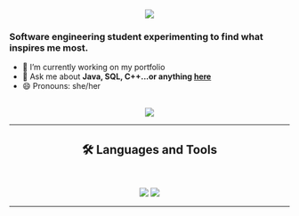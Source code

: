 <!--
**naiamartin/naiamartin** is a ✨ _special_ ✨ repository because its `README.md` (this file) appears on your GitHub profile.


Here are some ideas to get you started:

- 🔭 I’m currently working on ...
- 🌱 I’m currently learning ...
- 👯 I’m looking to collaborate on ...
- 🤔 I’m looking for help with ...
- 💬 Ask me about ...
- 📫 How to reach me: ...
- 😄 Pronouns: ...
- ⚡ Fun fact: ...
-->
<h1 align="center">
    <img src="https://readme-typing-svg.herokuapp.com/?font=Inter&size=48&center=true&vCenter=true&width=500&height=70&color=A259FF&duration=4000&lines=Hola+:);+Soy+Naia+Martin!;" />
</h1>

### Software engineering student experimenting to find what inspires me most.
- 🌱 I’m currently working on my portfolio
- 💬 Ask me about **Java, SQL, C++...or anything [here](https://github.com/naiamartin/naiamartin/issues)**
- 😄 Pronouns: she/her
   
<br>

<div align="center">
  <a href="mailto:naia.martin@opendeusto.es">
    <img src="https://img.shields.io/badge/Gmail-333333?style=for-the-badge&logo=gmail&logoColor=red" />
  </a>

<hr>

## 🛠️ Languages and Tools

<br>

<p align="center">
  <img src="https://skillicons.dev/icons?i=java,mongodb,mysql,c,cpp,python" />
  <img src="https://skillicons.dev/icons?i=html,figma" />
</p>

<hr>

<!--## 🚀 Class Group Projects

- [techdrop](https://github.com/yagueto/techdrop) — Sockets proyect in C/C++ for a home delivery online service.

## 📊 GitHub Stats

<p align="center">
  <img src="https://github-readme-stats.vercel.app/api?username=naiamartin&show_icons=true&theme=radical&count_private=true" />
  <img src="https://github-readme-stats.vercel.app/api/top-langs/?username=naiamartin&layout=compact&theme=radical" />
</p>
-->
